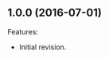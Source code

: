 <!--
	Markdown
-->
<!--
Changelog template:

## Revision (YYYY-mm-dd)
Features:
  - List here the new features.
  
Bugfixes:
  - List here the bug fixes.
-->

  
## 1.0.0 (2016-07-01)
Features:
  - Initial revision.

